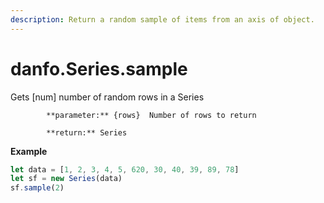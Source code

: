 ```yaml
---
description: Return a random sample of items from an axis of object.
---
```


# danfo.Series.sample

Gets \[num\] number of random rows in a Series

            **parameter:** {rows}  Number of rows to return

            **return:** Series

**Example**

```javascript
let data = [1, 2, 3, 4, 5, 620, 30, 40, 39, 89, 78]
let sf = new Series(data)
sf.sample(2)
```




